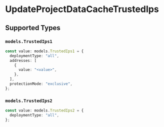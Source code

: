 # UpdateProjectDataCacheTrustedIps


## Supported Types

### `models.TrustedIps1`

```typescript
const value: models.TrustedIps1 = {
  deploymentType: "all",
  addresses: [
    {
      value: "<value>",
    },
  ],
  protectionMode: "exclusive",
};
```

### `models.TrustedIps2`

```typescript
const value: models.TrustedIps2 = {
  deploymentType: "all",
};
```

